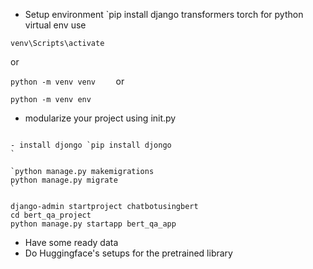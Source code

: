 -  Setup environment 
`pip install django transformers torch
for python virtual env use 

 
`venv\Scripts\activate`

or  

`python -m venv venv	`
or

`python -m venv env
`



- modularize your project using init.py


```

- install djongo `pip install djongo
`

`python manage.py makemigrations
python manage.py migrate
`

django-admin startproject chatbotusingbert
cd bert_qa_project
python manage.py startapp bert_qa_app

```
- Have some ready data 
- Do Huggingface's setups for the pretrained library 



